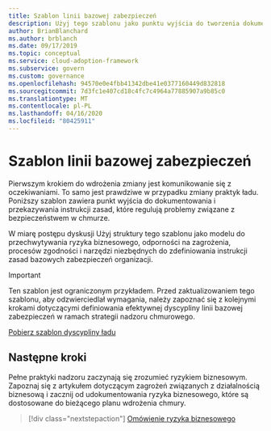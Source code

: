 ```yaml
---
title: Szablon linii bazowej zabezpieczeń
description: Użyj tego szablonu jako punktu wyjścia do tworzenia dokumentów i przekazywania instrukcji zasad, które regulują problemy związane z zabezpieczeniami w chmurze.
author: BrianBlanchard
ms.author: brblanch
ms.date: 09/17/2019
ms.topic: conceptual
ms.service: cloud-adoption-framework
ms.subservice: govern
ms.custom: governance
ms.openlocfilehash: 94570e0e4fbb41342dbe41e0377160449d832818
ms.sourcegitcommit: 7d3fc1e407cd18c4fc7c4964a77885907a9b85c0
ms.translationtype: MT
ms.contentlocale: pl-PL
ms.lasthandoff: 04/16/2020
ms.locfileid: "80425911"
---
```

# <a name="security-baseline-template"></a>Szablon linii bazowej zabezpieczeń

Pierwszym krokiem do wdrożenia zmiany jest komunikowanie się z oczekiwaniami. To samo jest prawdziwe w przypadku zmiany praktyk ładu. Poniższy szablon zawiera punkt wyjścia do dokumentowania i przekazywania instrukcji zasad, które regulują problemy związane z bezpieczeństwem w chmurze.

W miarę postępu dyskusji Użyj struktury tego szablonu jako modelu do przechwytywania ryzyka biznesowego, odporności na zagrożenia, procesów zgodności i narzędzi niezbędnych do zdefiniowania instrukcji zasad bazowych zabezpieczeń organizacji.

> [!IMPORTANT]
> Ten szablon jest ograniczonym przykładem. Przed zaktualizowaniem tego szablonu, aby odzwierciedlał wymagania, należy zapoznać się z kolejnymi krokami dotyczącymi definiowania efektywnej dyscypliny linii bazowej zabezpieczeń w ramach strategii nadzoru chmurowego.

[Pobierz szablon dyscypliny ładu](https://archcenter.blob.core.windows.net/cdn/fusion/governance/Security%20Baseline%20Discipline%20Template.docx)

## <a name="next-steps"></a>Następne kroki

Pełne praktyki nadzoru zaczynają się zrozumieć ryzykiem biznesowym. Zapoznaj się z artykułem dotyczącym zagrożeń związanych z działalnością biznesową i zacznij od udokumentowania ryzyka biznesowego, które są dostosowane do bieżącego planu wdrożenia chmury.

> [!div class="nextstepaction"]
> [Omówienie ryzyka biznesowego](./business-risks.md)

